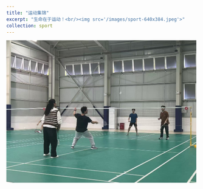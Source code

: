 ```yaml
---
title: "运动集锦"
excerpt: "生命在于运动！<br/><img src='/images/sport-640x384.jpeg'>"
collection: sport
---
```


<img src="/images/tennis-1.jpg" width="500px">
